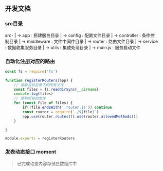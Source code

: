 ## 开发文档

### src目录
src-
    | -> app : 搭建服务目录
    | -> config : 配置文件目录
    | -> controller : 条件控制目录
    | -> middleware : 文件中间件目录
    | -> router : 路由文件目录
    | -> service : 数据收集服务目录
    | -> utils : 集成处理目录
    | -> main.js : 服务启动文件


### 自动化注册对应的路由
```js
const fs = require('fs')

function registerRouters(app) {
    // 读取当前目录下的所有文件
    const files = fs.readdirSync(__dirname)
    console.log(files)
    // 便利所有的文件
    for (const file of files) {
        if(!file.endsWith('.router.js')) continue
        const router = require(`./${file}`)
        app.use(router.routes()).use(router.allowedMethods())
    }

}

module.exports = registerRouters
```

### 发表动态接口 moment

> 已完成动态内容存储在数据库中


### 